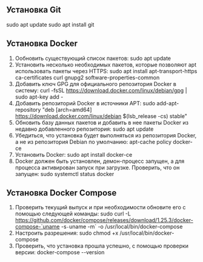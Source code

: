 ## Установка Git

sudo apt update
sudo apt install git

## Установка Docker

1. Ообновить существующий список пакетов:
sudo apt update
2. Установить несколько необходимых пакетов, которые позволяют apt использовать пакеты через HTTPS:
sudo apt install apt-transport-https ca-certificates curl gnupg2 software-properties-common
3. Добавить ключ GPG для официального репозитория Docker в систему:
curl -fsSL https://download.docker.com/linux/debian/gpg | sudo apt-key add -
4. Добавить репозиторий Docker в источники APT:
sudo add-apt-repository "deb [arch=amd64] https://download.docker.com/linux/debian $(lsb_release -cs) stable"
5. Обновить базу данных пакетов и добавить в нее пакеты Docker из недавно добавленного репозитория:
sudo apt update
6. Убедиться, что установка будет выполняться из репозитория Docker, а не из репозитория Debian по умолчанию:
apt-cache policy docker-ce
7. Установить Docker:
sudo apt install docker-ce
8. Docker должен быть установлен, демон-процесс запущен, а для процесса активирован запуск при загрузке. Проверить, что он запущен:
sudo systemctl status docker

## Установка Docker Compose

1. Проверить текущий выпуск и при необходимости обновите его с помощью следующей команды:
sudo curl -L https://github.com/docker/compose/releases/download/1.25.3/docker-compose-`uname -s`-`uname -m` -o /usr/local/bin/docker-compose
2. Настроить разрешения:
sudo chmod +x /usr/local/bin/docker-compose
3. Проверить, что установка прошла успешно, с помощью проверки версии:
docker-compose --version










